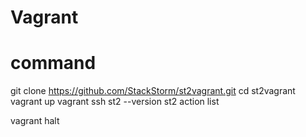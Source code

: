 # Vagrant

  
# command
git clone https://github.com/StackStorm/st2vagrant.git
cd st2vagrant
vagrant up
vagrant ssh
st2 --version
st2 action list

vagrant halt



